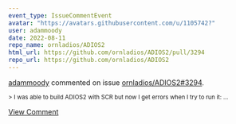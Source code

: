 ```yaml
---
event_type: IssueCommentEvent
avatar: "https://avatars.githubusercontent.com/u/1105742?"
user: adammoody
date: 2022-08-11
repo_name: ornladios/ADIOS2
html_url: https://github.com/ornladios/ADIOS2/pull/3294
repo_url: https://github.com/ornladios/ADIOS2
---
```


<a href='https://github.com/adammoody' target='_blank'>adammoody</a> commented on issue <a href='https://github.com/ornladios/ADIOS2/pull/3294' target='_blank'>ornladios/ADIOS2#3294</a>.

<small>> I was able to build ADIOS2 with SCR but now I get errors when I try to run it:...</small>

<a href='https://github.com/ornladios/ADIOS2/pull/3294' target='_blank'>View Comment</a>